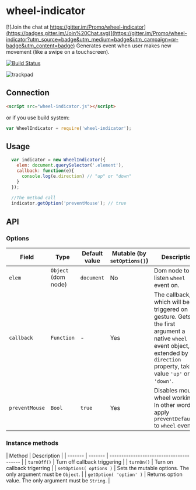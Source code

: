 # wheel-indicator

[![Join the chat at https://gitter.im/Promo/wheel-indicator](https://badges.gitter.im/Join%20Chat.svg)](https://gitter.im/Promo/wheel-indicator?utm_source=badge&utm_medium=badge&utm_campaign=pr-badge&utm_content=badge)
Generates event when user makes new movement (like a swipe on a touchscreen).

[![Build Status][travis-image]][travis-url]

![trackpad](https://cloud.githubusercontent.com/assets/769992/7619952/b77d9ce6-f9d5-11e4-8ed1-bc01dd972092.jpg)

## Connection
```html
<script src="wheel-indicator.js"></script>
```
or if you use build system:
```javascript
var WheelIndicator = require('wheel-indicator');
```

## Usage
```javascript
  var indicator = new WheelIndicator({
    elem: document.querySelector('.element'),
    callback: function(e){
      console.log(e.direction) // "up" or "down"
    }
  });
  
  //The method call
  indicator.getOption('preventMouse'); // true
```

## API

### Options
| Field | Type | Default value | Mutable (by `setOptions()`) | Description |
| ------- | --------- | ----------- | ---- | ---------------------------------------- |
| `elem` | `Object` (dom node) | `document` | No | Dom node to listen `wheel` event on. |
| `callback` | `Function` | - | Yes | The callback, which will be triggered on gesture. Gets for the first argument a native `wheel` event object, extended by `direction` property, taking value `'up'` or `'down'`. |
| `preventMouse` | `Bool` | `true` | Yes | Disables mouse wheel working. In other words apply `preventDefault()` to `wheel` event. | 

### Instance methods
| Method | Description |
| ------- | ------- | ---------------------------------------- |
| `turnOff()` | Turn off callback triggering |
| `turnOn()` | Turn on callback trigerring |
| `setOptions( options )` | Sets the mutable options. The only argument must be `Object`. |
| `getOption( 'option' )` | Returns option value. The only argument must be `String`. |

[travis-url]: http://travis-ci.org/Promo/wheel-indicator
[travis-image]: http://img.shields.io/travis/Promo/wheel-indicator.svg?branch=master&style=flat